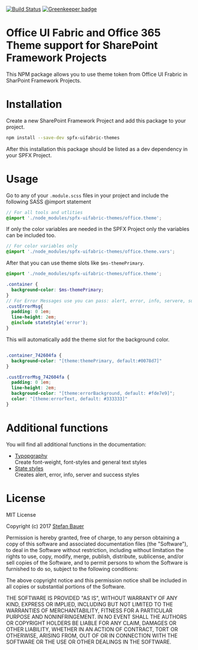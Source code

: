 [![Build Status](https://travis-ci.org/StfBauer/spfx-uifabric-themes.svg?branch=master)](https://travis-ci.org/StfBauer/spfx-uifabric-themes.svg) [![Greenkeeper badge](https://badges.greenkeeper.io/StfBauer/spfx-uifabric-themes.svg)](https://greenkeeper.io/)


# Office UI Fabric and Office 365 Theme support for SharePoint Framework Projects

This NPM package allows you to use theme token from Office UI Frabric in SharPoint Framework Projects.

# Installation
Create a new SharePoint Framework Project and add this package to your project.

```bash
npm install --save-dev spfx-uifabric-themes 
```

After this installation this package should be listed as a dev dependency in your SPFX Project.

# Usage
Go to any of your `.module.scss` files in your project and include the following SASS @import statement 

```scss
// For all tools and utlities
@import './node_modules/spfx-uifabric-themes/office.theme';
```

If only the color variables are needed in the SPFX Project only the variables can be included too.

```scss
// For color variables only
@import './node_modules/spfx-uifabric-themes/office.theme.vars';
```

After that you can use theme slots like `$ms-themePrimary`.

```scss
@import './node_modules/spfx-uifabric-themes/office.theme';

.container {
  background-color: $ms-themePrimary;
}
// For Error Messages use you can pass: alert, error, info, servere, success
.custErrorMsg{
  padding: 0 1em;
  line-height: 2em;
  @include stateStyle('error');
}

```

This will automatically add the theme slot for the background color.

```css

.container_742604fa {
  background-color: "[theme:themePrimary, default:#0078d7]"
}

.custErrorMsg_742604fa {
  padding: 0 1em;
  line-height: 2em;
  background-color: "[theme:errorBackground, default: #fde7e9]";
  color: "[theme:errorText, default: #333333]"
}
```

# Additional functions
You will find all additional functions in the documentation:

* [Typopgraphy](./docs/typography.md)  
Create font-weight, font-styles and general text styles
* [State styles](./docs/statestyles.md)  
Creates alert, error, info, server and success styles

# License
MIT License

Copyright (c) 2017 [Stefan Bauer](https://www.twitter.com/stfbauer)

Permission is hereby granted, free of charge, to any person obtaining a copy
of this software and associated documentation files (the "Software"), to deal
in the Software without restriction, including without limitation the rights
to use, copy, modify, merge, publish, distribute, sublicense, and/or sell
copies of the Software, and to permit persons to whom the Software is
furnished to do so, subject to the following conditions:

The above copyright notice and this permission notice shall be included in all
copies or substantial portions of the Software.

THE SOFTWARE IS PROVIDED "AS IS", WITHOUT WARRANTY OF ANY KIND, EXPRESS OR
IMPLIED, INCLUDING BUT NOT LIMITED TO THE WARRANTIES OF MERCHANTABILITY,
FITNESS FOR A PARTICULAR PURPOSE AND NONINFRINGEMENT. IN NO EVENT SHALL THE
AUTHORS OR COPYRIGHT HOLDERS BE LIABLE FOR ANY CLAIM, DAMAGES OR OTHER
LIABILITY, WHETHER IN AN ACTION OF CONTRACT, TORT OR OTHERWISE, ARISING FROM,
OUT OF OR IN CONNECTION WITH THE SOFTWARE OR THE USE OR OTHER DEALINGS IN THE
SOFTWARE.


